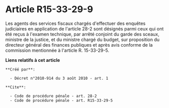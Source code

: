 # Article R15-33-29-9

Les agents des services fiscaux chargés d'effectuer des enquêtes judiciaires en application de l'article 28-2 sont désignés
parmi ceux qui ont été reçus à l'examen technique, par arrêté conjoint du garde des sceaux, ministre de la justice, et du
ministre chargé du budget, sur proposition du directeur général des finances publiques et après avis conforme de la
commission mentionnée à l'article R. 15-33-29-5.

**Liens relatifs à cet article**

	**Créé par**:

	  - Décret n°2010-914 du 3 août 2010 - art. 1

	**Cite**:

	  - Code de procédure pénale - art. 28-2
	  - Code de procédure pénale - art. R15-33-29-5
